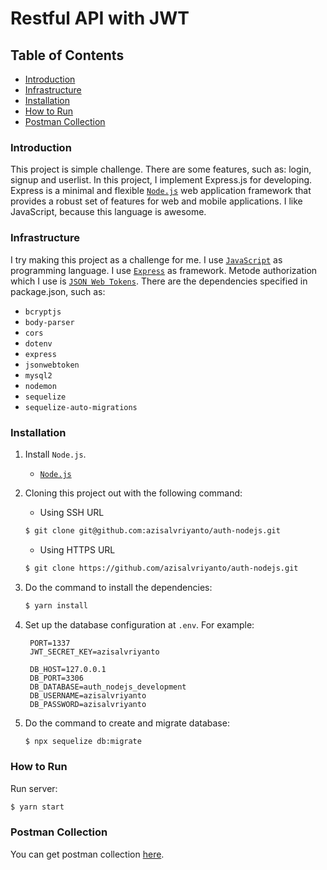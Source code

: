 # Restful API with JWT

## Table of Contents
* [Introduction](#introduction)
* [Infrastructure](#infrastructure)
* [Installation](#installation)
* [How to Run](#how-to-run)
* [Postman Collection](#postman-collection)

### Introduction
This project is simple challenge. There are some features, such as: login, signup and userlist. In this project, I implement Express.js for developing. Express is a minimal and flexible [`Node.js`](https://nodejs.org) web application framework that provides a robust set of features for web and mobile applications. I like JavaScript, because this language is awesome.

### Infrastructure
I try making this project as a challenge for me. I use [`JavaScript`](https://www.javascript.com) as programming language. I use [`Express`](https://expressjs.com) as framework. Metode authorization which I use is [`JSON Web Tokens`](https://jwt.io). There are the dependencies specified in package.json, such as:
* `bcryptjs`
* `body-parser`
* `cors`
* `dotenv`
* `express`
* `jsonwebtoken`
* `mysql2`
* `nodemon`
* `sequelize`
* `sequelize-auto-migrations`

### Installation
1. Install `Node.js`.
    * [`Node.js`](https://nodejs.org/en/download/package-manager/)
1. Cloning this project out with the following command:
    * Using SSH URL
    ```bash
    $ git clone git@github.com:azisalvriyanto/auth-nodejs.git
    ```
    * Using HTTPS URL
    ```bash
    $ git clone https://github.com/azisalvriyanto/auth-nodejs.git
    ```
1. Do the command to install the dependencies:
    ```bash
    $ yarn install
    ```
1. Set up the database configuration at `.env`. For example:

        PORT=1337
        JWT_SECRET_KEY=azisalvriyanto

        DB_HOST=127.0.0.1
        DB_PORT=3306
        DB_DATABASE=auth_nodejs_development
        DB_USERNAME=azisalvriyanto
        DB_PASSWORD=azisalvriyanto

1. Do the command to create and migrate database:
    ```bash
    $ npx sequelize db:migrate
    ```

### How to Run
Run server:
```bash
$ yarn start
```

### Postman Collection
You can get postman collection [here](https://www.postman.com/winter-shadow-5955/workspace/tumbuh-dan-berproses/collection/6937269-18dc7d90-d39e-4a34-b605-2effb5a3e7d5?action=share&creator=6937269).
